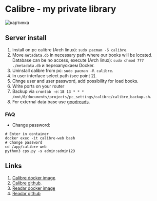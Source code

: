 # Calibre - my private library
![картинка](./img/main.png)

## Server install 
1. Install on pc calibre (Arch linux): `sudo pacman -S calibre`.
1. Move `metadata.db` in necessary path where our books will be located. Database can be no access, execute (Arch linux): `sudo chmod 777 ./metadata.db` и перезапускаем Docker. 
1. Uninstall calibre from pc: `sudo pacman -R calibre`.
1. In user interface select path (see point 2). 
1. Chnge user and user password, add possibility for load books.
1. Write ports on your router  
1. Backup via `crontab -e`: `18 13 * * * /mnt/0/documents/projects/pc_settings/calibre/calibre_backup.sh`. 
1. For external data base use [goodreads](https://www.goodreads.com).

### FAQ
* Change password: 
```
# Enter in container
docker exec -it calibre-web bash
# Change password
cd /app/calibre-web
python3 cps.py -s admin:admin123
```

## Links 
1. [Calibre docker image](https://docs.linuxserver.io/images/docker-calibre-web).
1. [Calibre github](https://github.com/janeczku/calibre-web).
1. [Readar docker image](https://hub.docker.com/r/hotio/readarr)
1. [Readar github](https://github.com/hotio/readarr)
